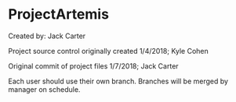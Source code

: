 # ProjectArtemis

Created by: Jack Carter

Project source control originally created 1/4/2018; Kyle Cohen

Original commit of project files 1/7/2018; Jack Carter

Each user should use their own branch. Branches will be merged by manager on schedule.
